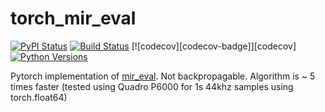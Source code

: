 # torch_mir_eval


[![PyPI Status](https://badge.fury.io/py/torch_mir_eval.svg)](https://badge.fury.io/py/torch_mir_eval)
[![Build Status](https://github.com/JuanFMontesinos/torch_mir_eval/workflows/CI/badge.svg)](https://github.com/JuanFMontesinos/torch_mir_eval)
[![codecov][codecov-badge]][codecov]
[![Python Versions](https://img.shields.io/pypi/pyversions/asteroid.svg)](https://pypi.org/project/asteroid/)


Pytorch implementation of [mir_eval](https://craffel.github.io/mir_eval/).
Not backpropagable.
Algorithm is ~ 5 times faster (tested using Quadro P6000 for 1s 44khz samples using torch.float64)


